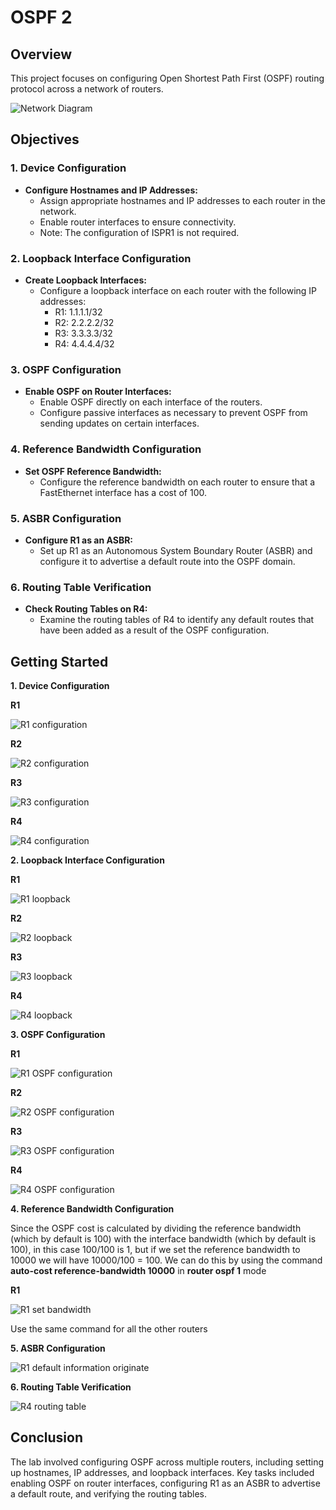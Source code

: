 # OSPF 2

## Overview
This project focuses on configuring Open Shortest Path First (OSPF) routing protocol across a network of routers.

![Network Diagram](Images/Network_Diagram.png)

## Objectives

### 1. Device Configuration
- **Configure Hostnames and IP Addresses:** 
  - Assign appropriate hostnames 	and IP addresses to each router in the network.
  - Enable router interfaces to ensure connectivity.
  - Note: The configuration of ISPR1 is not required.

### 2. Loopback Interface Configuration
- **Create Loopback Interfaces:** 
  - Configure a loopback interface on each router with the following IP addresses:
    - R1: 1.1.1.1/32
    - R2: 2.2.2.2/32
    - R3: 3.3.3.3/32
    - R4: 4.4.4.4/32

### 3. OSPF Configuration
- **Enable OSPF on Router Interfaces:** 
  - Enable OSPF directly on each interface of the routers.
  - Configure passive interfaces as necessary to prevent OSPF from sending updates on certain interfaces.

### 4. Reference Bandwidth Configuration
- **Set OSPF Reference Bandwidth:** 
  - Configure the reference bandwidth on each router to ensure that a FastEthernet interface has a cost of 100.

### 5. ASBR Configuration
- **Configure R1 as an ASBR:** 
  - Set up R1 as an Autonomous System Boundary Router (ASBR) and configure it to advertise a default route into the OSPF domain.

### 6. Routing Table Verification
- **Check Routing Tables on R4:** 
  - Examine the routing tables of R4 to identify any default routes that have been added as a result of the OSPF configuration.

## Getting Started 

**1. Device Configuration**

**R1** 

![R1 configuration](Images/R1_conf.png)

**R2**

![R2 configuration](Images/R2_conf.png)

**R3**

![R3 configuration](Images/R3_conf.png)

**R4**

![R4 configuration](Images/R4_conf.png)

**2. Loopback Interface Configuration**

**R1**

![R1 loopback](Images/R1_loopback.png)

**R2**

![R2 loopback](Images/R2_loopback.png)

**R3**

![R3 loopback](Images/R3_loopback.png)

**R4**

![R4 loopback](Images/R4_loopback.png)

**3. OSPF Configuration**

**R1**
 
![R1 OSPF configuration](Images/R1_OSPF_conf.png)

**R2**

![R2 OSPF configuration](Images/R2_OSPF_conf.png)

**R3**

![R3 OSPF configuration](Images/R3_OSPF_conf.png)

**R4**

![R4 OSPF configuration](Images/R4_OSPF_conf.png)


**4. Reference Bandwidth Configuration**

Since the OSPF cost is calculated by dividing the reference bandwidth (which by default is 100) with the interface bandwidth (which by default is 100), in this case 100/100 is 1, but if we set the reference bandwidth to 10000 we will have 10000/100 = 100. We can do this by using the command **auto-cost reference-bandwidth 10000** in **router ospf 1** mode

**R1**

![R1 set bandwidth](Images/R1_set_bandwidth.png)

Use the same command for all the other routers

**5. ASBR Configuration**

![R1 default information originate](Images/R1_default_information_originate.png)

**6. Routing Table Verification**

![R4 routing table](Images/R4_routing_table.png)

## Conclusion
The lab involved configuring OSPF across multiple routers, including setting up hostnames, IP addresses, and loopback interfaces. Key tasks included enabling OSPF on router interfaces, configuring R1 as an ASBR to advertise a default route, and verifying the routing tables.

